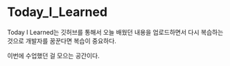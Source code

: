 # Today_I_Learned
Today I Learned는 깃허브를 통해서 오늘 배웠던 내용을 업로드하면서 다시 복습하는 것으로 개발자를 꿈꾼다면 복습이 중요하다.

이번에 수업했던 걸 모으는 공간이다.
